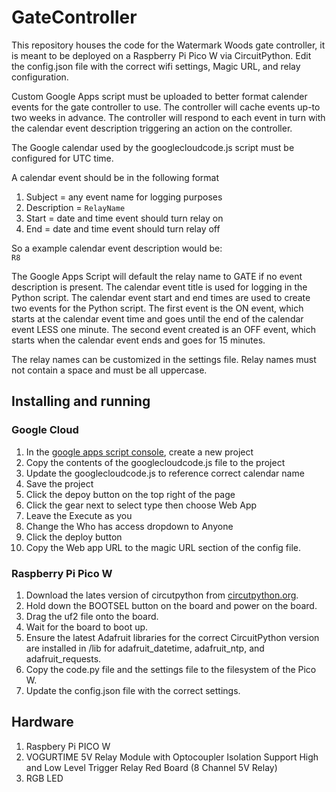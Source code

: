 # GateController
This repository houses the code for the Watermark Woods gate controller, it is meant to be deployed on a Raspberry Pi Pico W via CircuitPython.
Edit the config.json file with the correct wifi settings, Magic URL, and relay configuration.

Custom Google Apps script must be uploaded to better format calender events for the gate controller to use.
The controller will cache events up-to two weeks in advance.
The controller will respond to each event in turn with the calendar event description triggering an action on the controller.

The Google calendar used by the googlecloudcode.js script must be configured for UTC time.

A calendar event should be in the following format
1. Subject = any event name for logging purposes
2. Description = ```RelayName```
3. Start = date and time event should turn relay on
4. End = date and time event should turn relay off

So a example calendar event description would be:  
```R8```

The Google Apps Script will default the relay name to GATE if no event description is present. The calendar event title is used for logging in the Python script. The calendar event start and end times are used to create two events for the Python script. The first event is the ON event, which starts at the calendar event time and goes until the end of the calendar event LESS one minute. The second event created is an OFF event, which starts when the calendar event ends and goes for 15 minutes.

The relay names can be customized in the settings file. Relay names must not contain a space and must be all uppercase.

## Installing and running
### Google Cloud
1. In the [google apps script console](https://www.google.com/script/start/), create a new project
2. Copy the contents of the googlecloudcode.js file to the project
3. Update the googlecloudcode.js to reference correct calendar name
4. Save the project
5. Click the depoy button on the top right of the page
6. Click the gear next to select type then choose Web App
7. Leave the Execute as you
8. Change the Who has access dropdown to Anyone
9. Click the deploy button
10. Copy the Web app URL to the magic URL section of the config file.
### Raspberry Pi Pico W
1. Download the lates version of circutpython from [circutpython.org](https://circuitpython.org/board/raspberry_pi_pico_w/).
2. Hold down the BOOTSEL button on the board and power on the board.
3. Drag the uf2 file onto the board.
4. Wait for the board to boot up.
5. Ensure the latest Adafruit libraries for the correct CircuitPython version are installed in /lib for adafruit_datetime, adafruit_ntp, and adafruit_requests.
6. Copy the code.py file and the settings file to the filesystem of the Pico W.
7. Update the config.json file with the correct settings.

## Hardware
1. Raspbery Pi PICO W
2. VOGURTIME 5V Relay Module with Optocoupler Isolation Support High and Low Level Trigger Relay Red Board (8 Channel 5V Relay) 
3. RGB LED

